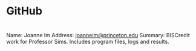 # GitHub
#
#
Name: Joanne Im
Address: joanneim@princeton.edu
Summary: BISCredit work for Professor Sims. Includes program files, logs and results.
